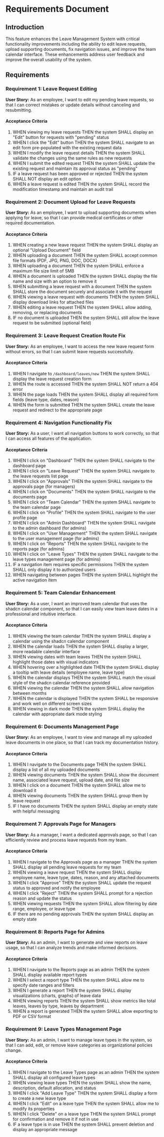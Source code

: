 # Requirements Document

## Introduction

This feature enhances the Leave Management System with critical functionality improvements including the ability to edit leave requests, upload supporting documents, fix navigation issues, and improve the team calendar interface. These enhancements address user feedback and improve the overall usability of the system.

## Requirements

### Requirement 1: Leave Request Editing

**User Story:** As an employee, I want to edit my pending leave requests, so that I can correct mistakes or update details without canceling and resubmitting.

#### Acceptance Criteria

1. WHEN viewing my leave requests THEN the system SHALL display an "Edit" button for requests with "pending" status
2. WHEN I click the "Edit" button THEN the system SHALL navigate to an edit form pre-populated with the existing request data
3. WHEN I modify the leave request details THEN the system SHALL validate the changes using the same rules as new requests
4. WHEN I submit the edited request THEN the system SHALL update the existing request and maintain its approval status as "pending"
5. IF a leave request has been approved or rejected THEN the system SHALL NOT display an edit option
6. WHEN a leave request is edited THEN the system SHALL record the modification timestamp and maintain an audit trail

### Requirement 2: Document Upload for Leave Requests

**User Story:** As an employee, I want to upload supporting documents when applying for leave, so that I can provide medical certificates or other required documentation.

#### Acceptance Criteria

1. WHEN creating a new leave request THEN the system SHALL display an optional "Upload Document" field
2. WHEN uploading a document THEN the system SHALL accept common file formats (PDF, JPG, PNG, DOC, DOCX)
3. WHEN uploading a document THEN the system SHALL enforce a maximum file size limit of 5MB
4. WHEN a document is uploaded THEN the system SHALL display the file name and size with an option to remove it
5. WHEN submitting a leave request with a document THEN the system SHALL store the document securely and associate it with the request
6. WHEN viewing a leave request with documents THEN the system SHALL display download links for attached files
7. WHEN editing a leave request THEN the system SHALL allow adding, removing, or replacing documents
8. IF no document is uploaded THEN the system SHALL still allow the leave request to be submitted (optional field)

### Requirement 3: Leave Request Creation Route Fix

**User Story:** As an employee, I want to access the new leave request form without errors, so that I can submit leave requests successfully.

#### Acceptance Criteria

1. WHEN I navigate to `/dashboard/leaves/new` THEN the system SHALL display the leave request creation form
2. WHEN the route is accessed THEN the system SHALL NOT return a 404 error
3. WHEN the page loads THEN the system SHALL display all required form fields (leave type, dates, reason)
4. WHEN the form is submitted THEN the system SHALL create the leave request and redirect to the appropriate page

### Requirement 4: Navigation Functionality Fix

**User Story:** As a user, I want all navigation buttons to work correctly, so that I can access all features of the application.

#### Acceptance Criteria

1. WHEN I click on "Dashboard" THEN the system SHALL navigate to the dashboard page
2. WHEN I click on "Leave Request" THEN the system SHALL navigate to the leave requests list page
3. WHEN I click on "Approvals" THEN the system SHALL navigate to the approvals page (for managers)
4. WHEN I click on "Documents" THEN the system SHALL navigate to the documents page
5. WHEN I click on "Team Calendar" THEN the system SHALL navigate to the team calendar page
6. WHEN I click on "Profile" THEN the system SHALL navigate to the user profile page
7. WHEN I click on "Admin Dashboard" THEN the system SHALL navigate to the admin dashboard (for admins)
8. WHEN I click on "User Management" THEN the system SHALL navigate to the user management page (for admins)
9. WHEN I click on "Reports" THEN the system SHALL navigate to the reports page (for admins)
10. WHEN I click on "Leave Types" THEN the system SHALL navigate to the leave types management page (for admins)
11. IF a navigation item requires specific permissions THEN the system SHALL only display it to authorized users
12. WHEN navigating between pages THEN the system SHALL highlight the active navigation item

### Requirement 5: Team Calendar Enhancement

**User Story:** As a user, I want an improved team calendar that uses the shadcn calendar component, so that I can easily view team leave dates in a professional and intuitive interface.

#### Acceptance Criteria

1. WHEN viewing the team calendar THEN the system SHALL display a calendar using the shadcn calendar component
2. WHEN the calendar loads THEN the system SHALL display a larger, more readable calendar interface
3. WHEN viewing dates with team leaves THEN the system SHALL highlight those dates with visual indicators
4. WHEN hovering over a highlighted date THEN the system SHALL display a tooltip with leave details (employee name, leave type)
5. WHEN the calendar displays THEN the system SHALL match the visual style of the shadcn calendar reference provided
6. WHEN viewing the calendar THEN the system SHALL allow navigation between months
7. WHEN the calendar is displayed THEN the system SHALL be responsive and work well on different screen sizes
8. WHEN viewing in dark mode THEN the system SHALL display the calendar with appropriate dark mode styling

### Requirement 6: Documents Management Page

**User Story:** As an employee, I want to view and manage all my uploaded leave documents in one place, so that I can track my documentation history.

#### Acceptance Criteria

1. WHEN I navigate to the Documents page THEN the system SHALL display a list of all my uploaded documents
2. WHEN viewing documents THEN the system SHALL show the document name, associated leave request, upload date, and file size
3. WHEN I click on a document THEN the system SHALL allow me to download it
4. WHEN viewing documents THEN the system SHALL group them by leave request
5. IF I have no documents THEN the system SHALL display an empty state with helpful messaging

### Requirement 7: Approvals Page for Managers

**User Story:** As a manager, I want a dedicated approvals page, so that I can efficiently review and process leave requests from my team.

#### Acceptance Criteria

1. WHEN I navigate to the Approvals page as a manager THEN the system SHALL display all pending leave requests for my team
2. WHEN viewing a leave request THEN the system SHALL display employee name, leave type, dates, reason, and any attached documents
3. WHEN I click "Approve" THEN the system SHALL update the request status to approved and notify the employee
4. WHEN I click "Reject" THEN the system SHALL prompt for a rejection reason and update the status
5. WHEN viewing requests THEN the system SHALL allow filtering by date range, employee, or leave type
6. IF there are no pending approvals THEN the system SHALL display an empty state

### Requirement 8: Reports Page for Admins

**User Story:** As an admin, I want to generate and view reports on leave usage, so that I can analyze trends and make informed decisions.

#### Acceptance Criteria

1. WHEN I navigate to the Reports page as an admin THEN the system SHALL display available report types
2. WHEN I select a report type THEN the system SHALL allow me to specify date ranges and filters
3. WHEN I generate a report THEN the system SHALL display visualizations (charts, graphs) of leave data
4. WHEN viewing reports THEN the system SHALL show metrics like total leaves, leaves by type, leaves by department
5. WHEN a report is generated THEN the system SHALL allow exporting to PDF or CSV format

### Requirement 9: Leave Types Management Page

**User Story:** As an admin, I want to manage leave types in the system, so that I can add, edit, or remove leave categories as organizational policies change.

#### Acceptance Criteria

1. WHEN I navigate to the Leave Types page as an admin THEN the system SHALL display all configured leave types
2. WHEN viewing leave types THEN the system SHALL show the name, description, default allocation, and status
3. WHEN I click "Add Leave Type" THEN the system SHALL display a form to create a new leave type
4. WHEN I click "Edit" on a leave type THEN the system SHALL allow me to modify its properties
5. WHEN I click "Delete" on a leave type THEN the system SHALL prompt for confirmation and remove it if not in use
6. IF a leave type is in use THEN the system SHALL prevent deletion and display an appropriate message

